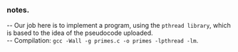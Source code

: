### notes.

-- Our job here is to implement a program, using the `pthread library`, which is based to the idea of the pseudocode uploaded.\
-- Compilation: `gcc -Wall -g primes.c -o primes -lpthread -lm`.


